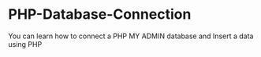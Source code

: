 # PHP-Database-Connection
You can learn how to connect a PHP MY ADMIN database and Insert a data using PHP 
